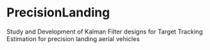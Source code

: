 # PrecisionLanding
Study and Development of Kalman Filter designs for Target Tracking Estimation for precision landing aerial vehicles
